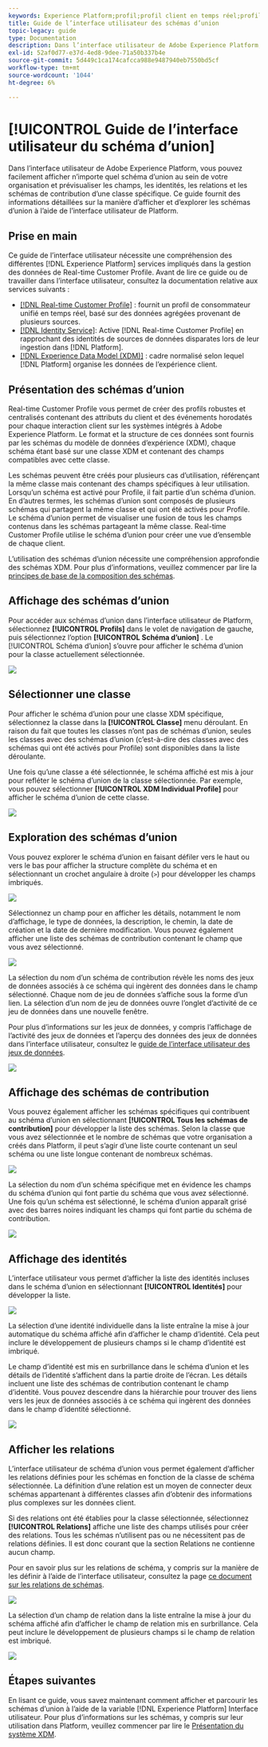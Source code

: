 ```yaml
---
keywords: Experience Platform;profil;profil client en temps réel;profil unifié;profil unifié;unifié;profil;unifié;profil;rtcp;activer le profil;activer le profil;schéma d’union;PROFIL D’UNION;profil d’union
title: Guide de l’interface utilisateur des schémas d’union
topic-legacy: guide
type: Documentation
description: Dans l’interface utilisateur de Adobe Experience Platform, vous pouvez facilement afficher n’importe quel schéma d’union au sein de votre organisation et prévisualiser les champs, les identités, les relations et les schémas de contribution d’une classe spécifique. Ce guide fournit des informations détaillées sur la manière d’afficher et d’explorer les schémas d’union à l’aide de l’interface utilisateur de Platform.
exl-id: 52af0d77-e37d-4ed8-9dee-71a50b337b4e
source-git-commit: 5d449c1ca174cafcca988e9487940eb7550bd5cf
workflow-type: tm+mt
source-wordcount: '1044'
ht-degree: 6%

---
```


# [!UICONTROL Guide de l’interface utilisateur du schéma d’union]

Dans l’interface utilisateur de Adobe Experience Platform, vous pouvez facilement afficher n’importe quel schéma d’union au sein de votre organisation et prévisualiser les champs, les identités, les relations et les schémas de contribution d’une classe spécifique. Ce guide fournit des informations détaillées sur la manière d’afficher et d’explorer les schémas d’union à l’aide de l’interface utilisateur de Platform.

## Prise en main

Ce guide de l’interface utilisateur nécessite une compréhension des différentes [!DNL Experience Platform] services impliqués dans la gestion des données de Real-time Customer Profile. Avant de lire ce guide ou de travailler dans l’interface utilisateur, consultez la documentation relative aux services suivants :

* [[!DNL Real-time Customer Profile]](../home.md) : fournit un profil de consommateur unifié en temps réel, basé sur des données agrégées provenant de plusieurs sources.
* [[!DNL Identity Service]](../../identity-service/home.md): Active [!DNL Real-time Customer Profile] en rapprochant des identités de sources de données disparates lors de leur ingestion dans [!DNL Platform].
* [[!DNL Experience Data Model (XDM)]](../../xdm/home.md) : cadre normalisé selon lequel [!DNL Platform] organise les données de l’expérience client.

## Présentation des schémas d’union

Real-time Customer Profile vous permet de créer des profils robustes et centralisés contenant des attributs du client et des événements horodatés pour chaque interaction client sur les systèmes intégrés à Adobe Experience Platform. Le format et la structure de ces données sont fournis par les schémas du modèle de données d’expérience (XDM), chaque schéma étant basé sur une classe XDM et contenant des champs compatibles avec cette classe.

Les schémas peuvent être créés pour plusieurs cas d’utilisation, référençant la même classe mais contenant des champs spécifiques à leur utilisation. Lorsqu’un schéma est activé pour Profile, il fait partie d’un schéma d’union. En d’autres termes, les schémas d’union sont composés de plusieurs schémas qui partagent la même classe et qui ont été activés pour Profile. Le schéma d’union permet de visualiser une fusion de tous les champs contenus dans les schémas partageant la même classe. Real-time Customer Profile utilise le schéma d’union pour créer une vue d’ensemble de chaque client.

L’utilisation des schémas d’union nécessite une compréhension approfondie des schémas XDM. Pour plus d’informations, veuillez commencer par lire la [principes de base de la composition des schémas](../../xdm/schema/composition.md).

## Affichage des schémas d’union

Pour accéder aux schémas d’union dans l’interface utilisateur de Platform, sélectionnez **[!UICONTROL Profils]** dans le volet de navigation de gauche, puis sélectionnez l’option **[!UICONTROL Schéma d’union]** . Le [!UICONTROL Schéma d’union] s’ouvre pour afficher le schéma d’union pour la classe actuellement sélectionnée.

![](../images/union-schema/union-schema-landing.png)

## Sélectionner une classe

Pour afficher le schéma d’union pour une classe XDM spécifique, sélectionnez la classe dans la **[!UICONTROL Classe]** menu déroulant. En raison du fait que toutes les classes n’ont pas de schémas d’union, seules les classes avec des schémas d’union (c’est-à-dire des classes avec des schémas qui ont été activés pour Profile) sont disponibles dans la liste déroulante.

Une fois qu’une classe a été sélectionnée, le schéma affiché est mis à jour pour refléter le schéma d’union de la classe sélectionnée. Par exemple, vous pouvez sélectionner **[!UICONTROL XDM Individual Profile]** pour afficher le schéma d’union de cette classe.

![](../images/union-schema/union-schema-class.png)

## Exploration des schémas d’union

Vous pouvez explorer le schéma d’union en faisant défiler vers le haut ou vers le bas pour afficher la structure complète du schéma et en sélectionnant un crochet angulaire à droite (`>`) pour développer les champs imbriqués.

![](../images/union-schema/union-schema-explore.png)

Sélectionnez un champ pour en afficher les détails, notamment le nom d’affichage, le type de données, la description, le chemin, la date de création et la date de dernière modification. Vous pouvez également afficher une liste des schémas de contribution contenant le champ que vous avez sélectionné.

![](../images/union-schema/union-schema-explore-field.png)

La sélection du nom d’un schéma de contribution révèle les noms des jeux de données associés à ce schéma qui ingèrent des données dans le champ sélectionné. Chaque nom de jeu de données s’affiche sous la forme d’un lien. La sélection d’un nom de jeu de données ouvre l’onglet d’activité de ce jeu de données dans une nouvelle fenêtre.

Pour plus d’informations sur les jeux de données, y compris l’affichage de l’activité des jeux de données et l’aperçu des données des jeux de données dans l’interface utilisateur, consultez le [guide de l’interface utilisateur des jeux de données](../../catalog/datasets/user-guide.md).

![](../images/union-schema/union-schema-field-datasets.png)

## Affichage des schémas de contribution

Vous pouvez également afficher les schémas spécifiques qui contribuent au schéma d’union en sélectionnant **[!UICONTROL Tous les schémas de contribution]** pour développer la liste des schémas. Selon la classe que vous avez sélectionnée et le nombre de schémas que votre organisation a créés dans Platform, il peut s’agir d’une liste courte contenant un seul schéma ou une liste longue contenant de nombreux schémas.

![](../images/union-schema/union-schema-contributing-schemas.png)

La sélection du nom d’un schéma spécifique met en évidence les champs du schéma d’union qui font partie du schéma que vous avez sélectionné. Une fois qu’un schéma est sélectionné, le schéma d’union apparaît grisé avec des barres noires indiquant les champs qui font partie du schéma de contribution.

![](../images/union-schema/union-schema-select-schema.png)

## Affichage des identités

L’interface utilisateur vous permet d’afficher la liste des identités incluses dans le schéma d’union en sélectionnant **[!UICONTROL Identités]** pour développer la liste.

![](../images/union-schema/union-schema-identities.png)

La sélection d’une identité individuelle dans la liste entraîne la mise à jour automatique du schéma affiché afin d’afficher le champ d’identité. Cela peut inclure le développement de plusieurs champs si le champ d’identité est imbriqué.

Le champ d’identité est mis en surbrillance dans le schéma d’union et les détails de l’identité s’affichent dans la partie droite de l’écran. Les détails incluent une liste des schémas de contribution contenant le champ d’identité. Vous pouvez descendre dans la hiérarchie pour trouver des liens vers les jeux de données associés à ce schéma qui ingèrent des données dans le champ d’identité sélectionné.

![](../images/union-schema/union-schema-select-identity.png)

## Afficher les relations

L’interface utilisateur de schéma d’union vous permet également d’afficher les relations définies pour les schémas en fonction de la classe de schéma sélectionnée. La définition d’une relation est un moyen de connecter deux schémas appartenant à différentes classes afin d’obtenir des informations plus complexes sur les données client.

Si des relations ont été établies pour la classe sélectionnée, sélectionnez **[!UICONTROL Relations]** affiche une liste des champs utilisés pour créer des relations. Tous les schémas n’utilisent pas ou ne nécessitent pas de relations définies. Il est donc courant que la section Relations ne contienne aucun champ.

Pour en savoir plus sur les relations de schéma, y compris sur la manière de les définir à l’aide de l’interface utilisateur, consultez la page [ce document sur les relations de schémas](../../xdm/tutorials/relationship-ui.md).

![](../images/union-schema/union-schema-relationships.png)

La sélection d’un champ de relation dans la liste entraîne la mise à jour du schéma affiché afin d’afficher le champ de relation mis en surbrillance. Cela peut inclure le développement de plusieurs champs si le champ de relation est imbriqué.

![](../images/union-schema/union-schema-select-relationship.png)

## Étapes suivantes

En lisant ce guide, vous savez maintenant comment afficher et parcourir les schémas d’union à l’aide de la variable [!DNL Experience Platform] Interface utilisateur. Pour plus d’informations sur les schémas, y compris sur leur utilisation dans Platform, veuillez commencer par lire le [Présentation du système XDM](../../xdm/home.md).
